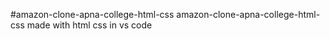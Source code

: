 #amazon-clone-apna-college-html-css
amazon-clone-apna-college-html-css
made with html css in vs code